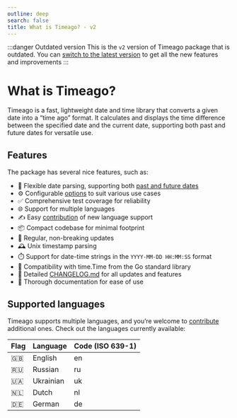 ```yaml
---
outline: deep
search: false
title: What is Timeago? - v2
---
```


:::danger Outdated version
This is the `v2` version of Timeago package that is outdated. You can [switch to the latest version](/) to get all the new features and improvements
:::

# What is Timeago?
Timeago is a fast, lightweight date and time library that converts a given date into a “time ago” format. It calculates and displays the time difference between the specified date and the current date, supporting both past and future dates for versatile use.

## Features
The package has several nice features, such as:

- 📅 Flexible date parsing, supporting both [past and future dates](/v2/#usage-with-the-date-in-the-future)
- ⚙️ Configurable [options](/v2/options) to suit various use cases
- ✅ Comprehensive test coverage for reliability
- 🌐 Support for multiple languages
- ✍️ Easy [contribution](/v2/contribute) of new language support
- 📦 Compact codebase for minimal footprint
- 🚀 Regular, non-breaking updates
- 🕰️ Unix timestamp parsing
- ⏱️ Support for date-time strings in the `YYYY-MM-DD HH:MM:SS` format
- 📆 Compatibility with time.Time from the Go standard library
- 📝 Detailed [CHANGELOG.md](https://github.com/SerhiiCho/timeago/blob/main/CHANGELOG.md) for all updates and features
- 📖 Thorough documentation for ease of use

## Supported languages
Timeago supports multiple languages, and you’re welcome to [contribute](/v2/contribute) additional ones. Check out the languages currently available:

| Flag | Language | Code (ISO 639-1) |
| --- | --- | --- |
| 🇬🇧 | English | en |
| 🇷🇺 | Russian | ru |
| 🇺🇦 | Ukrainian | uk |
| 🇳🇱 | Dutch | nl |
| 🇩🇪 | German | de |